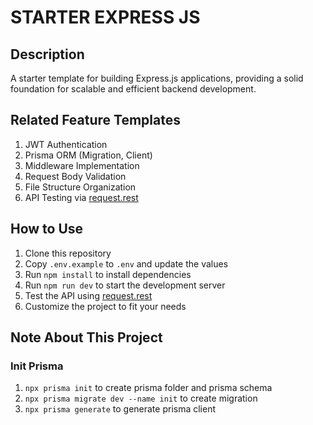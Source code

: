 # STARTER EXPRESS JS

## Description

A starter template for building Express.js applications, providing a solid foundation for scalable and efficient backend development.

## Related Feature Templates

1. JWT Authentication
2. Prisma ORM (Migration, Client)
3. Middleware Implementation
4. Request Body Validation
5. File Structure Organization
6. API Testing via [request.rest](request.rest)

## How to Use

1. Clone this repository
2. Copy `.env.example` to `.env` and update the values
3. Run `npm install` to install dependencies
4. Run `npm run dev` to start the development server
5. Test the API using [request.rest](request.rest)
6. Customize the project to fit your needs

## Note About This Project

### Init Prisma

1. `npx prisma init` to create prisma folder and prisma schema
2. `npx prisma migrate dev --name init` to create migration
3. `npx prisma generate` to generate prisma client
